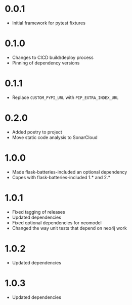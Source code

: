 0.0.1
=====

- Initial framework for pytest fixtures

0.1.0
=====

- Changes to CICD build/deploy process
- Pinning of dependency versions

0.1.1
=====

- Replace `CUSTOM_PYPI_URL` with `PIP_EXTRA_INDEX_URL`

0.2.0
=====

- Added poetry to project
- Move static code analysis to SonarCloud

1.0.0
=====

- Made flask-batteries-included an optional dependency
- Copes with flask-batteries-included 1.* and 2.*

1.0.1
=====

- Fixed tagging of releases
- Updated dependencies
- Fixed optional dependencies for neomodel
- Changed the way unit tests that depend on neo4j work

1.0.2
=====

- Updated dependencies

1.0.3
=====

- Updated dependencies
